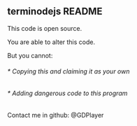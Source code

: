 ## terminodejs README
This code is open source.

You are able to alter this code.

But you cannot:
###### * Copying this and claiming it as your own
###### * Adding dangerous code to this program

Contact me in github: @GDPlayer